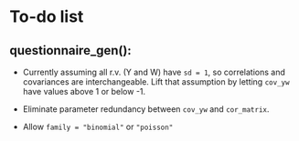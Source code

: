 # To-do list

## questionnaire_gen():

* Currently assuming all r.v. (Y and W) have `sd = 1`, so correlations and
covariances are interchangeable. Lift that assumption by letting `cov_yw` have
values above 1 or below -1.

* Eliminate parameter redundancy between `cov_yw` and `cor_matrix`.

* Allow `family = "binomial"` or `"poisson"`
